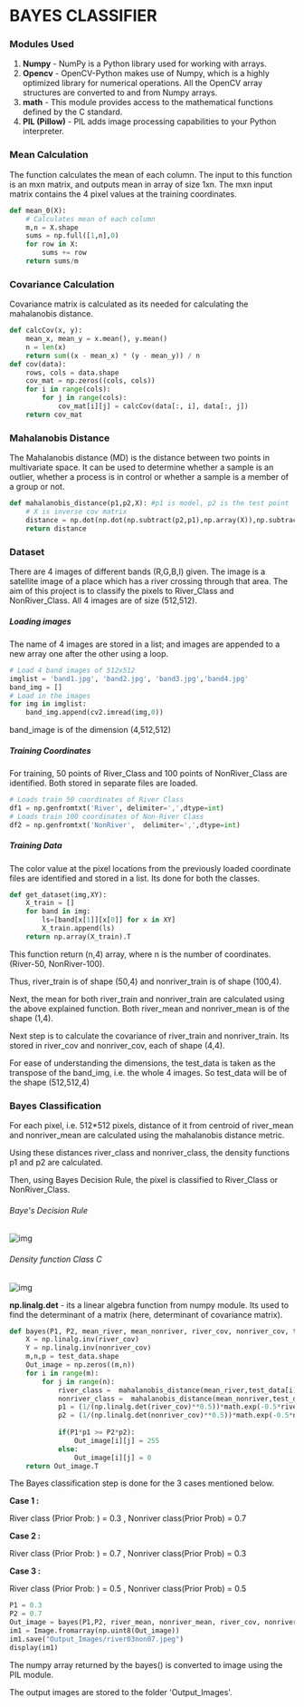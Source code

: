 # BAYES CLASSIFIER



### Modules Used

1. **Numpy** - NumPy is a Python library used for working with arrays.
2. **Opencv** - OpenCV-Python makes use of Numpy, which is a highly optimized library for numerical operations. All the OpenCV array structures are converted to and from Numpy arrays.
3. **math** - This module provides access to the mathematical functions defined by the C standard.
4. **PIL (Pillow)** - PIL adds image processing capabilities to your Python interpreter. 

### Mean Calculation

The function calculates the mean of each column. The input to this function is an mxn matrix, and outputs mean in array of size 1xn. The mxn input matrix contains the 4 pixel values at the training coordinates.

```python
def mean_0(X):
    # Calculates mean of each column
    m,n = X.shape
    sums = np.full([1,n],0)
    for row in X:
        sums += row
    return sums/m
```

### Covariance Calculation

Covariance matrix is calculated as its needed for calculating the mahalanobis distance.

```python
def calcCov(x, y):
    mean_x, mean_y = x.mean(), y.mean()
    n = len(x)
    return sum((x - mean_x) * (y - mean_y)) / n
def cov(data):
    rows, cols = data.shape
    cov_mat = np.zeros((cols, cols))
    for i in range(cols):
        for j in range(cols):
            cov_mat[i][j] = calcCov(data[:, i], data[:, j])
    return cov_mat
```

### Mahalanobis Distance

The Mahalanobis distance (MD) is the distance between two points in multivariate space.  It can be used to determine whether a sample is an outlier, whether a process is in control or whether a sample is a member of a group or not.

```python
def mahalanobis_distance(p1,p2,X): #p1 is model, p2 is the test point
    # X is inverse cov matrix
    distance = np.dot(np.dot(np.subtract(p2,p1),np.array(X)),np.subtract(p2,p1).T)
    return distance
```

### Dataset

There are 4 images of different bands (R,G,B,I) given. The image is a satellite image of a place which has a river crossing through that area. The aim of this project is to classify the pixels to River_Class and NonRiver_Class. All 4 images are of size (512,512).

##### Loading images

The name of 4 images are stored in a list; and images are appended to a new array one after the other using a loop.

```python
# Load 4 band images of 512x512 
imglist = 'band1.jpg', 'band2.jpg', 'band3.jpg','band4.jpg'
band_img = []
# Load in the images
for img in imglist:
    band_img.append(cv2.imread(img,0))
```

band_image is of the dimension (4,512,512)

##### Training Coordinates

For training, 50 points of River_Class and 100 points of NonRiver_Class are identified. Both stored in separate files are loaded.

```python
# Loads train 50 coordinates of River Class
df1 = np.genfromtxt('River', delimiter=',',dtype=int)
# Loads train 100 coordinates of Non-River Class
df2 = np.genfromtxt('NonRiver',  delimiter=',',dtype=int)
```

##### Training Data

The color value at the pixel locations from the previously loaded coordinate files are identified and stored in a list. Its done for both the classes.

```python
def get_dataset(img,XY):
    X_train = []
    for band in img:
        ls=[band[x[1]][x[0]] for x in XY]
        X_train.append(ls)
    return np.array(X_train).T
```

This function return (n,4) array, where n is the number of coordinates. (River-50, NonRiver-100).

Thus, river_train is of shape (50,4) and nonriver_train is of shape (100,4).

Next, the mean for both river_train and nonriver_train are calculated using the above explained function. Both river_mean and nonriver_mean is of the shape (1,4).

Next step is to calculate the covariance of river_train and nonriver_train. Its stored in river_cov and nonriver_cov, each of shape (4,4).

For ease of understanding the dimensions, the test_data is taken as the transpose of the band_img, i.e. the whole 4 images. So test_data will be of the shape (512,512,4)

### Bayes Classification

For each pixel, i.e.  512*512 pixels, distance of it from centroid of river_mean and nonriver_mean are calculated using the mahalanobis distance metric.

Using these distances river_class and nonriver_class, the density functions p1 and p2 are calculated. 

Then, using Bayes Decision Rule, the pixel is classified to River_Class or NonRiver_Class.

###### Baye's Decision Rule

![img](http://www.sciweavers.org/download/Tex2Img_1643774372.jpg)

###### Density function Class C

![img](http://www.sciweavers.org/download/Tex2Img_1643774564.jpg)

**np.linalg.det** - its a linear algebra function from numpy module. Its used to find the determinant of a matrix (here, determinant of covariance matrix).

```python
def bayes(P1, P2, mean_river, mean_nonriver, river_cov, nonriver_cov, test_data):
    X = np.linalg.inv(river_cov)
    Y = np.linalg.inv(nonriver_cov)
    m,n,p = test_data.shape
    Out_image = np.zeros((m,n))
    for i in range(m):
        for j in range(n):
            river_class =  mahalanobis_distance(mean_river,test_data[i][j],X)
            nonriver_class =  mahalanobis_distance(mean_nonriver,test_data[i][j],Y)
            p1 = (1/(np.linalg.det(river_cov)**0.5))*math.exp(-0.5*river_class)
            p2 = (1/(np.linalg.det(nonriver_cov)**0.5))*math.exp(-0.5*nonriver_class)
            
            if(P1*p1 >= P2*p2):
                Out_image[i][j] = 255
            else:
                Out_image[i][j] = 0
    return Out_image.T  
```

The Bayes classification step is done for the 3 cases mentioned below.

**Case 1 :**

River class (Prior Prob: ) = 0.3 , Nonriver class(Prior Prob) = 0.7

**Case 2 :**

River class (Prior Prob: ) = 0.7 , Nonriver class(Prior Prob) = 0.3

**Case 3 :**

River class (Prior Prob: ) = 0.5 , Nonriver class(Prior Prob) = 0.5

```python
P1 = 0.3
P2 = 0.7
Out_image = bayes(P1,P2, river_mean, nonriver_mean, river_cov, nonriver_cov, test_data)
im1 = Image.fromarray(np.uint8(Out_image))
im1.save("Output_Images/river03non07.jpeg")
display(im1)
```

The numpy array returned by the bayes() is converted to image using the PIL module.

The output images are stored to the folder 'Output_Images'.